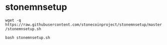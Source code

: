 # stonemnsetup

`wget -q https://raw.githubusercontent.com/stonecoinproject/stonemnsetup/master/stonemnsetup.sh`

`bash stonemnsetup.sh`
